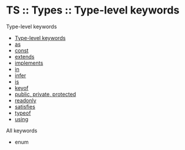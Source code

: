 # TS :: Types :: Type-level keywords

Type-level keywords
- [Type-level keywords](./type-keywords.md)
- [as](./as.md)
- [const](./const.md)
- [extends](./extends.md)
- [implements](./implements.md)
- [in](./in.md)
- [infer](./infer.md)
- [is](./is.md)
- [keyof](./keyof.md)
- [public, private, protected](./public-private-protected.md)
- [readonly](./readonly.md)
- [satisfies](./satisfies.md)
- [typeof](./typeof.md)
- [using](./using.md)

All keywords
- enum
